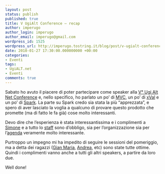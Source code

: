 ```yaml
---
layout: post
status: publish
published: true
title: V UgiAlt Conference – recap
author: imperugo
author_login: imperugo
author_email: imperugo@gmail.com
wordpress_id: 1525
wordpress_url: http://imperugo.tostring.it/blog/post/v-ugialt-conference-recap/
date: 2010-01-27 17:30:00.000000000 +00:00
categories:
- Eventi
tags:
- UgiALT.net
- Eventi
comments: true
---
```

<p>Sabato ho avuto il piacere di poter partecipare come speaker alla <a title="V° Ugi Alt Net Conference" href="http://www.ugialt.net/V%20UgiALT.net%20Conference.ashx" rel="nofollow" target="_blank">V° Ugi Alt Net Conference</a> e, nello specifico, ho parlato un po’ di <a title="Category: MVC" href="http://tostring.it/Categories/Archive/MVC" target="_blank">MVC</a>, un po’ di <a title="xVal" href="http://xval.codeplex.com/" target="_blank">xVal</a> e un po’ di <a title="Spark View Engine" href="http://sparkviewengine.com/" rel="nofollow" target="_blank">Spark</a>. La parte su Spark credo sia stata la più “apprezzata”, e spero di aver lasciato la voglia a qualcuno di provare questo prodotto che promette (ma di fatto le fa già) cose molto interessanti.</p>  <p>Devo dire che l’esperienza è stata interessantissima e i complimenti a <a href="http://codeclimber.net.nz/" rel="nofollow friend met colleague" target="_new">Simone</a> e a tutto lo <a title="Ugi Alt" href="http://ugialt.net/" rel="nofollow" target="_blank">staff</a> sono d’obbligo, sia per l’organizzazione sia per l’<a title="Agenda V° Ugi Alt Conference" href="http://www.ugialt.net/V%20UgiALT.net%20Conference.ashx" rel="nofollow" target="_blank">agenda</a> veramente molto interessante.</p>  <p>Purtroppo un impegno mi ha impedito di seguire le sessioni del pomeriggio, ma a detta dei ragazzi (<a href="http://www.codewrecks.com/blog/index.php" rel="nofollow friend met co-worker colleague" target="_new">Gian Maria</a>, <a href="http://twitter.com/andreabalducci" rel="nofollow friend met co-worker colleague">Andrea</a>, etc) sono state tutte ottime. Quindi i complimenti vanno anche a tutti gli altri speakers, a partire da loro due.</p>  <p>Well done!</p>    <p>&#160;</p>
